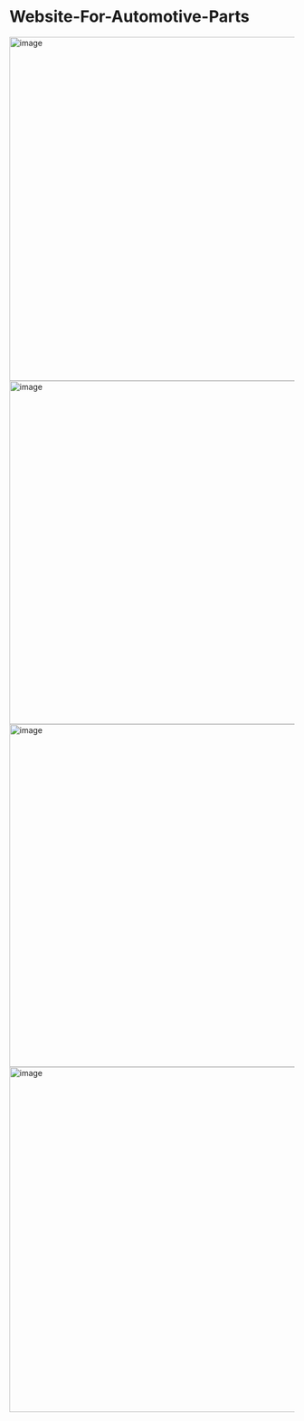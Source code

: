 # Website-For-Automotive-Parts
<img width="1352" height="608" alt="image" src="https://github.com/user-attachments/assets/3b521b31-9c66-47c9-a07b-3f3885771e29" />
<img width="1348" height="607" alt="image" src="https://github.com/user-attachments/assets/f3c46418-4222-4250-a795-82df8e4431b9" />
<img width="1350" height="606" alt="image" src="https://github.com/user-attachments/assets/63bd0363-30f6-4479-bc9c-4f40fc5eb944" />
<img width="1349" height="610" alt="image" src="https://github.com/user-attachments/assets/6b239087-b9d6-4c0f-81df-2a1d6bce1bc7" />
